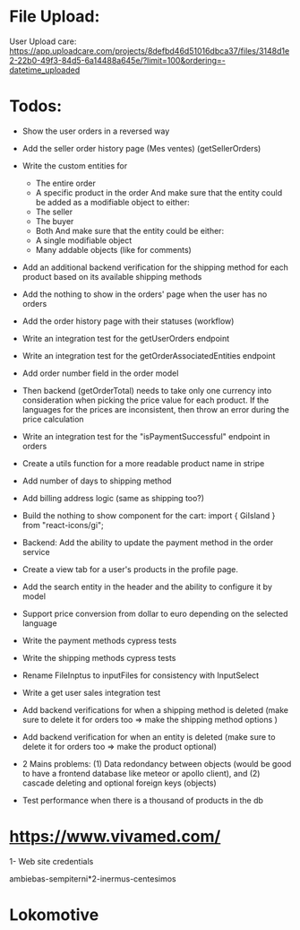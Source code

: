 # File Upload:

User Upload care:
https://app.uploadcare.com/projects/8defbd46d51016dbca37/files/3148d1e2-22b0-49f3-84d5-6a14488a645e/?limit=100&ordering=-datetime_uploaded

# Todos:

- Show the user orders in a reversed way
- Add the seller order history page (Mes ventes) (getSellerOrders)
- Write the custom entities for

  - The entire order
  - A specific product in the order
    And make sure that the entity could be added as a modifiable object to either:
  - The seller
  - The buyer
  - Both
    And make sure that the entity could be either:
  - A single modifiable object
  - Many addable objects (like for comments)

- Add an additional backend verification for the shipping method for each product based on its available shipping methods
- Add the nothing to show in the orders' page when the user has no orders
- Add the order history page with their statuses (workflow)
- Write an integration test for the getUserOrders endpoint
- Write an integration test for the getOrderAssociatedEntities endpoint
- Add order number field in the order model
- Then backend (getOrderTotal) needs to take only one currency into consideration when picking the price value for each product. If the languages for the prices are inconsistent, then throw an error during the price calculation
- Write an integration test for the "isPaymentSuccessful" endpoint in orders
- Create a utils function for a more readable product name in stripe
- Add number of days to shipping method
- Add billing address logic (same as shipping too?)
- Build the nothing to show component for the cart: import { GiIsland } from "react-icons/gi";
- Backend: Add the ability to update the payment method in the order service
- Create a view tab for a user's products in the profile page.
- Add the search entity in the header and the ability to configure it by model
- Support price conversion from dollar to euro depending on the selected language
- Write the payment methods cypress tests
- Write the shipping methods cypress tests
- Rename FileInptus to inputFiles for consistency with InputSelect

- Write a get user sales integration test
- Add backend verifications for when a shipping method is deleted (make sure to delete it for orders too => make the shipping method options )
- Add backend verification for when an entity is deleted (make sure to delete it for orders too => make the product optional)

- 2 Mains problems: (1) Data redondancy between objects (would be good to have a frontend database like meteor or apollo client), and (2) cascade deleting and optional foreign keys (objects)
- Test performance when there is a thousand of products in the db

# https://www.vivamed.com/

1- Web site credentials

ambiebas-sempiterni\*2-inermus-centesimos

# Lokomotive
